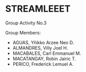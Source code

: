 # STREAMLEEET
Group Activity No.3 

Group Members:
*   AGUAS, Yñikko Arzee Neo D.
*   ALMANDRES, Villy Joel H.
*   MACABALES, Carl Emmanuel M.
*   MACATANGAY, Robin Jairic T.
*   PERICO, Frederick Lemuel A.

